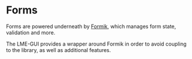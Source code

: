 # Forms

Forms are powered underneath by [Formik](https://github.com/jaredpalmer/formik), which manages form state, validation and more.

The LME-GUI provides a wrapper around Formik in order to avoid coupling to the library, as well as additional features.